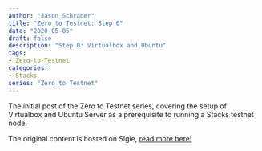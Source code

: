 ```yaml
---
author: "Jason Schrader"
title: "Zero to Testnet: Step 0"
date: "2020-05-05"
draft: false
description: "Step 0: Virtualbox and Ubuntu"
tags:
- Zero-to-Testnet 
categories:
- Stacks
series: "Zero to Testnet"
---
```


The initial post of the Zero to Testnet series, covering the setup of Virtualbox and Ubuntu Server as a prerequisite to running a Stacks testnet node.

The original content is hosted on Sigle, [read more here!](https://app.sigle.io/whoabuddy.id.blockstack/6ZSqK6yEwu5bqqGCjOZZH)